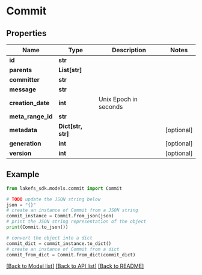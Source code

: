 # Commit


## Properties

Name | Type | Description | Notes
------------ | ------------- | ------------- | -------------
**id** | **str** |  | 
**parents** | **List[str]** |  | 
**committer** | **str** |  | 
**message** | **str** |  | 
**creation_date** | **int** | Unix Epoch in seconds | 
**meta_range_id** | **str** |  | 
**metadata** | **Dict[str, str]** |  | [optional] 
**generation** | **int** |  | [optional] 
**version** | **int** |  | [optional] 

## Example

```python
from lakefs_sdk.models.commit import Commit

# TODO update the JSON string below
json = "{}"
# create an instance of Commit from a JSON string
commit_instance = Commit.from_json(json)
# print the JSON string representation of the object
print(Commit.to_json())

# convert the object into a dict
commit_dict = commit_instance.to_dict()
# create an instance of Commit from a dict
commit_from_dict = Commit.from_dict(commit_dict)
```
[[Back to Model list]](../README.md#documentation-for-models) [[Back to API list]](../README.md#documentation-for-api-endpoints) [[Back to README]](../README.md)


